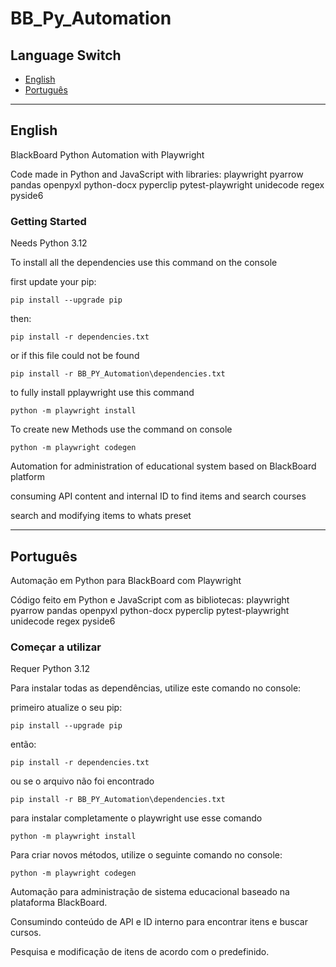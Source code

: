 # BB_Py_Automation

## Language Switch

- [English](#english)
- [Português](#português)

---

## English

BlackBoard Python Automation with Playwright

Code made in Python and JavaScript with libraries:
playwright
pyarrow
pandas
openpyxl
python-docx
pyperclip
pytest-playwright
unidecode
regex
pyside6

### Getting Started

Needs Python 3.12

To install all the dependencies use this command on the console

first update your pip:
```
pip install --upgrade pip
```

then:
```
pip install -r dependencies.txt
```

or if this file could not be found

```
pip install -r BB_PY_Automation\dependencies.txt
```

to fully install pplaywright use this command

```
python -m playwright install
```

To create new Methods use the command on console

```
python -m playwright codegen
```

Automation for administration of educational system based on BlackBoard platform

consuming API content and internal ID to find items and search courses

search and modifying items to whats preset

---

## Português

Automação em Python para BlackBoard com Playwright

Código feito em Python e JavaScript com as bibliotecas:
playwright
pyarrow
pandas
openpyxl
python-docx
pyperclip
pytest-playwright
unidecode
regex
pyside6

### Começar a utilizar

Requer Python 3.12

Para instalar todas as dependências, utilize este comando no console:

primeiro atualize o seu pip:
```
pip install --upgrade pip
```

então:
```
pip install -r dependencies.txt
```

ou se o arquivo não foi encontrado

```
pip install -r BB_PY_Automation\dependencies.txt
```

para instalar completamente o playwright use esse comando

```
python -m playwright install
```

Para criar novos métodos, utilize o seguinte comando no console:

```
python -m playwright codegen
```

Automação para administração de sistema educacional baseado na plataforma BlackBoard.

Consumindo conteúdo de API e ID interno para encontrar itens e buscar cursos.

Pesquisa e modificação de itens de acordo com o predefinido.
